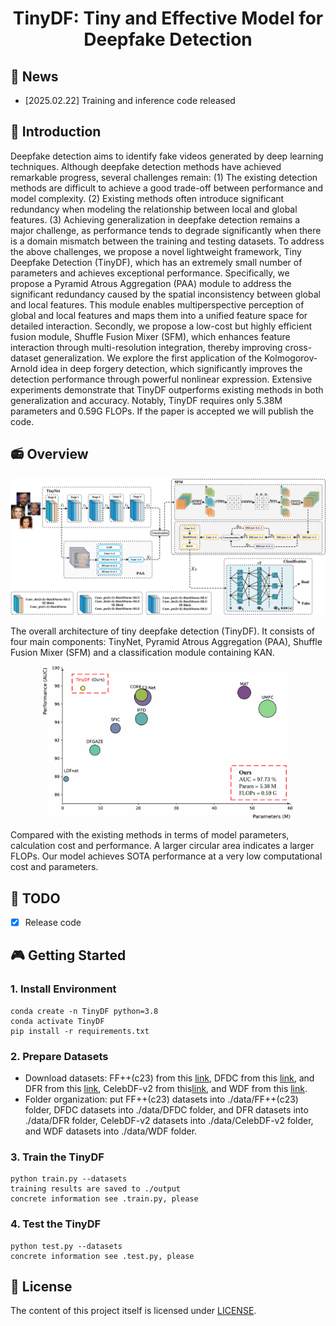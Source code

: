<div align="center">
<h1> TinyDF: Tiny and Effective Model for Deepfake Detection </h1>
</div>

## 🎈 News

- [2025.02.22] Training and inference code released

## 🚀 Introduction

Deepfake detection aims to identify fake videos generated by deep learning techniques. Although deepfake detection methods have achieved remarkable progress, several challenges remain: (1) The existing detection methods are difficult to achieve a good trade-off between performance and model complexity. (2) Existing methods often introduce significant redundancy when modeling the relationship between local and global features. (3) Achieving generalization in deepfake detection remains a major challenge, as performance tends to degrade significantly when there is a domain mismatch between the training and testing datasets. To address the above challenges, we propose a novel lightweight framework, Tiny Deepfake Detection (TinyDF), which has an extremely small number of parameters and achieves exceptional performance. Specifically, we propose a Pyramid Atrous Aggregation (PAA) module to address the significant redundancy caused by the spatial inconsistency between global and local features. This module enables multiperspective perception of global and local features and maps them into a unified feature space for detailed interaction. Secondly, we propose a low-cost but highly efficient fusion module, Shuffle Fusion Mixer (SFM), which enhances feature interaction through multi-resolution integration, thereby improving cross-dataset generalization. We explore the first application of the Kolmogorov-Arnold idea in deep forgery detection, which significantly improves the detection performance through powerful nonlinear expression. Extensive experiments demonstrate that TinyDF outperforms existing methods in both generalization and accuracy. Notably, TinyDF requires only 5.38M parameters and 0.59G FLOPs. If the paper is accepted we will publish the code.

## 📻 Overview

<div align="center">
<img width="800" alt="image" src="asserts/TinyNet.png?raw=true">
</div>


The overall architecture of tiny deepfake detection (TinyDF). It consists of four main components: TinyNet, Pyramid Atrous Aggregation (PAA), Shuffle Fusion Mixer (SFM) and a classification module containing KAN.


<div align="center">
    <img width="400" alt="image" src="asserts/introduction.png?raw=true">
</div>


Compared with the existing methods in terms of model parameters, calculation cost and performance. A larger circular area indicates a larger FLOPs. Our model achieves SOTA performance at a very low computational cost and parameters.

## 📆 TODO

- [x] Release code

## 🎮 Getting Started

### 1. Install Environment

```
conda create -n TinyDF python=3.8
conda activate TinyDF
pip install -r requirements.txt
```

### 2. Prepare Datasets

- Download datasets: FF++(c23) from this [link](github.com/ondyari/FaceForensics), DFDC from this [link](deepfakedetectionchallenge.ai), and DFR from this [link](https://github.com/EndlessSora/DeeperForensics-1.0), CelebDF-v2 from this[link](http://www.cs.albany.edu/˜lsw/celeb-deepfakeforensics.html), and WDF from this [link](https://github.com/deepfakeinthewild/deepfake-in-the-wild).
- Folder organization: put FF++(c23) datasets into ./data/FF++(c23) folder, DFDC datasets into ./data/DFDC folder, and DFR datasets into ./data/DFR folder, CelebDF-v2 datasets into ./data/CelebDF-v2 folder, and WDF datasets into ./data/WDF folder.


### 3. Train the TinyDF

```
python train.py --datasets
training results are saved to ./output
concrete information see .train.py, please
```

### 4. Test the TinyDF

```
python test.py --datasets
concrete information see .test.py, please
```


## 🎫 License

The content of this project itself is licensed under [LICENSE](LICENSE).



